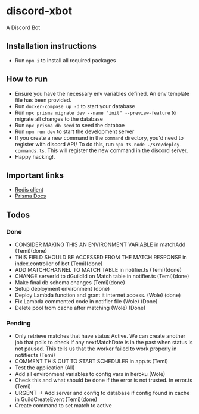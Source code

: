 # discord-xbot

A Discord Bot

## Installation instructions

-   Run `npm i` to install all required packages

## How to run

-   Ensure you have the necessary env variables defined. An env template file has been provided.
-   Run `docker-compose up -d` to start your database
-   Run `npx prisma migrate dev --name "init" --preview-feature` to migrate all changes to the
    database
-   Run `npx prisma db seed` to seed the databae
-   Run `npm run dev` to start the development server
-   If you create a new command in the `command` directory, you'd need to register with discord API/
    To do this, run `npx ts-node ./src/deploy-commands.ts`. This will register the new command in
    the discord server.
-   Happy hacking!.

## Important links

-   [Redis client](https://tedis.silkjs.org/api/)
-   [Prisma Docs](https://www.prisma.io/docs/)

## Todos

### Done

-   CONSIDER MAKING THIS AN ENVIRONMENT VARIABLE in matchAdd (Temi)(done)
-   THIS FIELD SHOULD BE ACCESSED FROM THE MATCH RESPONSE in index.controller of bot (Temi)(done)
-   ADD MATCHCHANNEL TO MATCH TABLE in notifier.ts (Temi)(done)
-   CHANGE serverId to dGuildId on Match table in notifier.ts (Temi)(done)
-   Make final db schema changes (Temi)(done)
-   Setup deployment environment (done)
-   Deploy Lambda function and grant it internet access. (Wole) (done)
-   Fix Lambda commented code in notifier file (Wole) (Done)
-   Delete pool from cache after matching (Wole) (Done)

### Pending

-   Only retrieve matches that have status Active. We can create another job that polls to check if
    any nextMatchDate is in the past when status is not paused. This tells us that the worker failed
    to work properly in notifier.ts (Temi)
-   COMMENT THIS OUT TO START SCHEDULER in app.ts (Temi)
-   Test the application (All)
-   Add all environment variables to config vars in heroku (Wole)
-   Check this and what should be done if the error is not trusted. in error.ts (Temi)
-   URGENT -> Add server and config to database if config found in cache in GuildCreateEvent
    (Temi)(done)
-   Create command to set match to active
